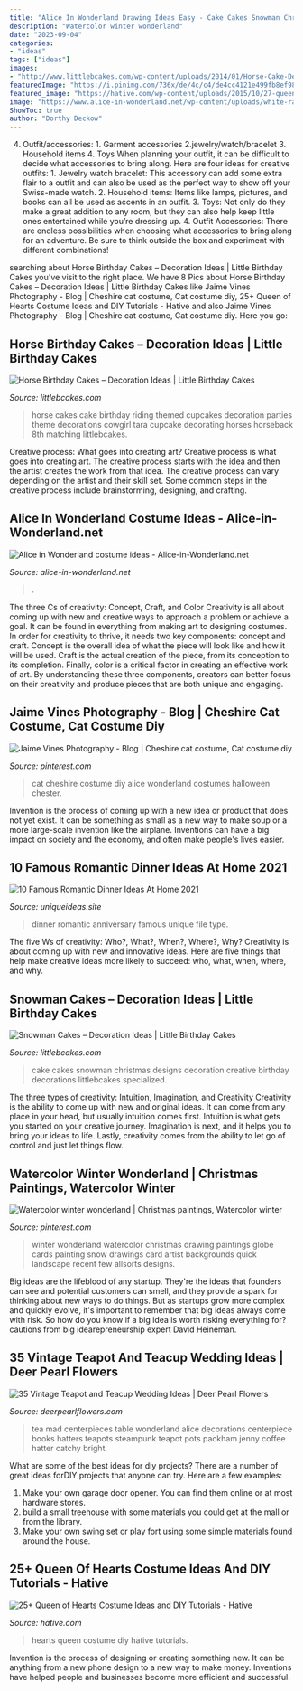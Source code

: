 ```yaml
---
title: "Alice In Wonderland Drawing Ideas Easy - Cake Cakes Snowman Christmas Designs Decoration Creative Birthday Decorations Littlebcakes Specialized"
description: "Watercolor winter wonderland"
date: "2023-09-04"
categories:
- "ideas"
tags: ["ideas"]
images:
- "http://www.littlebcakes.com/wp-content/uploads/2014/01/Horse-Cake-Decorations-733x1024.jpg"
featuredImage: "https://i.pinimg.com/736x/de/4c/c4/de4cc4121e499fb8ef98bb3305e8e457--christmas-drawing-christmas-paintings.jpg"
featured_image: "https://hative.com/wp-content/uploads/2015/10/27-queen-of-hearts-costume-ideas-and-diy-tutorials.jpg"
image: "https://www.alice-in-wonderland.net/wp-content/uploads/white-rabbit-with-watch-1.jpg"
ShowToc: true
author: "Dorthy Deckow"
---
```



4. Outfit/accessories: 1. Garment accessories 2.jewelry/watch/bracelet 3. Household items 4. Toys
When planning your outfit, it can be difficult to decide what accessories to bring along. Here are four ideas for creative outfits: 1. Jewelry watch bracelet: This accessory can add some extra flair to a outfit and can also be used as the perfect way to show off your Swiss-made watch. 2. Household items: Items like lamps, pictures, and books can all be used as accents in an outfit. 3. Toys: Not only do they make a great addition to any room, but they can also help keep little ones entertained while you’re dressing up. 4. Outfit Accessories: There are endless possibilities when choosing what accessories to bring along for an adventure. Be sure to think outside the box and experiment with different combinations!

	

		
searching about Horse Birthday Cakes – Decoration Ideas | Little Birthday Cakes you've visit to the right place. We have 8 Pics about Horse Birthday Cakes – Decoration Ideas | Little Birthday Cakes like Jaime Vines Photography - Blog | Cheshire cat costume, Cat costume diy, 25+ Queen of Hearts Costume Ideas and DIY Tutorials - Hative and also Jaime Vines Photography - Blog | Cheshire cat costume, Cat costume diy. Here you go:
		
    
## Horse Birthday Cakes – Decoration Ideas | Little Birthday Cakes

<img loading=lazy src="http://www.littlebcakes.com/wp-content/uploads/2014/01/Horse-Cake-Decorations-733x1024.jpg" onerror="this.onerror=null;this.src='https://tse1.mm.bing.net/th?id=OIP.4rFTXXEFfjmka-XZb92gewHaKW&amp;pid=15.1';" alt="Horse Birthday Cakes – Decoration Ideas | Little Birthday Cakes">

_Source: littlebcakes.com_

>horse cakes cake birthday riding themed cupcakes decoration parties theme decorations cowgirl tara cupcake decorating horses horseback 8th matching littlebcakes. 

	

Creative process: What goes into creating art?
Creative process is what goes into creating art. The creative process starts with the idea and then the artist creates the work from that idea. The creative process can vary depending on the artist and their skill set. Some common steps in the creative process include brainstorming, designing, and crafting.

    
## Alice In Wonderland Costume Ideas - Alice-in-Wonderland.net

<img loading=lazy src="https://www.alice-in-wonderland.net/wp-content/uploads/white-rabbit-with-watch-1.jpg" onerror="this.onerror=null;this.src='https://tse1.mm.bing.net/th?id=OIP.GekEYWVTNQItHMSjaxq4XAHaF7&amp;pid=15.1';" alt="Alice in Wonderland costume ideas - Alice-in-Wonderland.net">

_Source: alice-in-wonderland.net_

>. 

	

The three Cs of creativity: Concept, Craft, and Color
Creativity is all about coming up with new and creative ways to approach a problem or achieve a goal. It can be found in everything from making art to designing costumes. In order for creativity to thrive, it needs two key components: concept and craft. Concept is the overall idea of what the piece will look like and how it will be used. Craft is the actual creation of the piece, from its conception to its completion. Finally, color is a critical factor in creating an effective work of art. By understanding these three components, creators can better focus on their creativity and produce pieces that are both unique and engaging.

    
## Jaime Vines Photography - Blog | Cheshire Cat Costume, Cat Costume Diy

<img loading=lazy src="https://i.pinimg.com/736x/16/63/26/1663263f4f3a59c99357d56fc3b819ad--cat-costumes-diy-halloween-costumes.jpg" onerror="this.onerror=null;this.src='https://tse4.mm.bing.net/th?id=OIP.mkumO9s-fkwqILWClZmU_AHaLF&amp;pid=15.1';" alt="Jaime Vines Photography - Blog | Cheshire cat costume, Cat costume diy">

_Source: pinterest.com_

>cat cheshire costume diy alice wonderland costumes halloween chester. 

	

Invention is the process of coming up with a new idea or product that does not yet exist. It can be something as small as a new way to make soup or a more large-scale invention like the airplane. Inventions can have a big impact on society and the economy, and often make people's lives easier.

    
## 10 Famous Romantic Dinner Ideas At Home 2021

<img loading=lazy src="https://www.uniqueideas.site/wp-content/uploads/pretentious-romantic-dinner-ideas-at-home-for-a-roselawnlutheran.jpg" onerror="this.onerror=null;this.src='https://tse2.mm.bing.net/th?id=OIP.BDBfegcgRnkHcOUofxIgugHaEp&amp;pid=15.1';" alt="10 Famous Romantic Dinner Ideas At Home 2021">

_Source: uniqueideas.site_

>dinner romantic anniversary famous unique file type. 

	

The five Ws of creativity: Who?, What?, When?, Where?, Why?
Creativity is about coming up with new and innovative ideas. Here are five things that help make creative ideas more likely to succeed: who, what, when, where, and why.

    
## Snowman Cakes – Decoration Ideas | Little Birthday Cakes

<img loading=lazy src="http://www.littlebcakes.com/wp-content/uploads/2014/05/Snowman-Cakes.jpg" onerror="this.onerror=null;this.src='https://tse4.mm.bing.net/th?id=OIP.dgkXmuPLE-_3XeYWPI5WPQHaGI&amp;pid=15.1';" alt="Snowman Cakes – Decoration Ideas | Little Birthday Cakes">

_Source: littlebcakes.com_

>cake cakes snowman christmas designs decoration creative birthday decorations littlebcakes specialized. 

	

The three types of creativity: Intuition, Imagination, and Creativity
Creativity is the ability to come up with new and original ideas. It can come from any place in your head, but usually intuition comes first. Intuition is what gets you started on your creative journey. Imagination is next, and it helps you to bring your ideas to life. Lastly, creativity comes from the ability to let go of control and just let things flow.

    
## Watercolor Winter Wonderland | Christmas Paintings, Watercolor Winter

<img loading=lazy src="https://i.pinimg.com/736x/de/4c/c4/de4cc4121e499fb8ef98bb3305e8e457--christmas-drawing-christmas-paintings.jpg" onerror="this.onerror=null;this.src='https://tse1.mm.bing.net/th?id=OIP.UCsXc4vfrsVRPahG-F1_-AHaJ8&amp;pid=15.1';" alt="Watercolor winter wonderland | Christmas paintings, Watercolor winter">

_Source: pinterest.com_

>winter wonderland watercolor christmas drawing paintings globe cards painting snow drawings card artist backgrounds quick landscape recent few allsorts designs. 

	

Big ideas are the lifeblood of any startup. They're the ideas that founders can see and potential customers can smell, and they provide a spark for thinking about new ways to do things. But as startups grow more complex and quickly evolve, it's important to remember that big ideas always come with risk. So how do you know if a big idea is worth risking everything for? cautions from big idearepreneurship expert David Heineman.

    
## 35 Vintage Teapot And Teacup Wedding Ideas | Deer Pearl Flowers

<img loading=lazy src="http://www.deerpearlflowers.com/wp-content/uploads/2015/06/wedding-flowers-in-vintage-teapot-centerpiece.jpg" onerror="this.onerror=null;this.src='https://tse2.mm.bing.net/th?id=OIP.qHK-YR_bDbJ82BuLp9CBegHaLH&amp;pid=15.1';" alt="35 Vintage Teapot and Teacup Wedding Ideas | Deer Pearl Flowers">

_Source: deerpearlflowers.com_

>tea mad centerpieces table wonderland alice decorations centerpiece books hatters teapots steampunk teapot pots packham jenny coffee hatter catchy bright. 

	

What are some of the best ideas for diy projects?
There are a number of great ideas forDIY projects that anyone can try. Here are a few examples: 
1. Make your own garage door opener. You can find them online or at most hardware stores.
2. build a small treehouse with some materials you could get at the mall or from the library.
3. Make your own swing set or play fort using some simple materials found around the house.

    
## 25+ Queen Of Hearts Costume Ideas And DIY Tutorials - Hative

<img loading=lazy src="https://hative.com/wp-content/uploads/2015/10/27-queen-of-hearts-costume-ideas-and-diy-tutorials.jpg" onerror="this.onerror=null;this.src='https://tse2.mm.bing.net/th?id=OIP.hgHCqn6XHbGh1aPP6W9aawHaJ4&amp;pid=15.1';" alt="25+ Queen of Hearts Costume Ideas and DIY Tutorials - Hative">

_Source: hative.com_

>hearts queen costume diy hative tutorials. 

	

Invention is the process of designing or creating something new. It can be anything from a new phone design to a new way to make money. Inventions have helped people and businesses become more efficient and successful.

